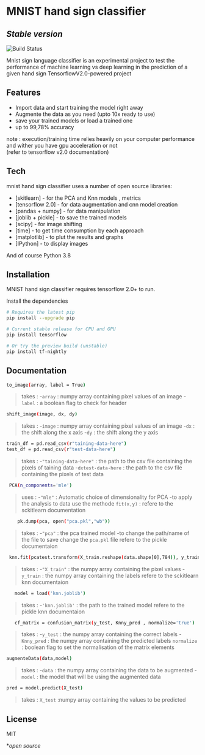 # MNIST hand sign classifier
## _Stable version_

![Build Status](https://travis-ci.org/joemccann/dillinger.svg?branch=master) 

Mnist sign language classifier is an experimental project to test the performance of machine learning vs deep learning in the prediction of a given hand sign 
TensorflowV2.0-powered project



## Features

- Import data and start training the model right away
- Augmente the data as you need (upto 10x ready to use)
- save your trained models or load a trained one 
- up to 99,78% accuracy

note : execution/training time relies heavily on your computer performance and wither you have gpu acceleration or not   
(refer to tensorflow v2.0 documentation)

## Tech

mnist hand sign classifier uses a number of open source libraries:

- [skitlearn] - for the PCA and Knn models , metrics 
- [tensorflow 2.0] - for data augmentation and cnn model creation
- [pandas + numpy] - for data manipulation
- [joblib + pickle] - to save the trained models
- [scipy] - for image shifting
- [time] - to get time consumption by each approach
- [matplotlib] - to plut the results and graphs
- [IPython] - to display images

And of course Python 3.8

## Installation

MNIST hand sign classifier requires tensorflow 2.0+ to run.

Install the dependencies 

```sh
# Requires the latest pip
pip install --upgrade pip

# Current stable release for CPU and GPU
pip install tensorflow

# Or try the preview build (unstable)
pip install tf-nightly
```

## Documentation 
```sh
to_image(array, label = True)
```
> takes : -`array` : numpy array containing pixel values of an image 
     -`label` : a boolean flag to check for header
     
```sh
shift_image(image, dx, dy)
```
> takes : -`image` : numpy array containing pixel values of an image 
     -`dx` : the shift along the x axis
     -`dy` : the shift along the y axis

```sh
train_df = pd.read_csv(r"taining-data-here")
test_df = pd.read_csv(r"test-data-here")
```
> takes : -`"taining-data-here"` : the path to the csv file containing the pixels of taining data
     -`dxtest-data-here` :  the path to the csv file containing the pixels of test data
```sh
 PCA(n_components='mle') 
```
> uses : -`"mle"` : Automatic choice of dimensionality for PCA
     -to apply the analysis to data use the methode `fit(x,y)` :  refere to the sckitlearn documentation 

    
```sh
    pk.dump(pca, open("pca.pkl","wb"))
```
> takes : -`"pca"` : the pca trained model 
     -to change the path/name of the file to save change the `pca.pkl` file 
     refere to the pickle documentaion

     
   ```sh
    knn.fit(pcatest.transform(X_train.reshape(data.shape[0],784)), y_train)
```
> takes : -`"X_train"` : the numpy array containing the pixel values 
-`y_train` : the numpy array containing the labels 
     refere to the sckitlearn knn documentaion
   ```sh
      model = load('knn.joblib') 
```
> takes : -`'knn.joblib'` : the path to the trained model 
     refere to the pickle knn documentaion

 ```sh
    cf_matrix = confusion_matrix(y_test, Knny_pred , normalize='true')
```
> takes : -`y_test` : the numpy array containing the correct labels
-`Knny_pred` : the numpy array containing the predicted labels
 `normalize` : boolean flag to set the normalisation of the matrix elements
 ```sh
 augmenteData(data,model)
```
> takes : -`data` : the numpy array containing the data to be augmented
-`model` : the model that will be using the augmented data 
 ```sh
pred = model.predict(X_test)
```
> takes : `X_test` :numpy array containing the values to be predicted  

## License

MIT

**open source*

[//]: # (These are reference links used in the body of this note and get stripped out when the markdown processor does its job. There is no need to format nicely because it shouldn't be seen. Thanks SO - http://stackoverflow.com/questions/4823468/store-comments-in-markdown-syntax)

   [dill]: <https://github.com/joemccann/dillinger>
   [git-repo-url]: <https://github.com/joemccann/dillinger.git>
   [john gruber]: <http://daringfireball.net>
   [df1]: <http://daringfireball.net/projects/markdown/>
   [markdown-it]: <https://github.com/markdown-it/markdown-it>
   [Ace Editor]: <http://ace.ajax.org>
   [node.js]: <http://nodejs.org>
   [Twitter Bootstrap]: <http://twitter.github.com/bootstrap/>
   [jQuery]: <http://jquery.com>
   [@tjholowaychuk]: <http://twitter.com/tjholowaychuk>
   [express]: <http://expressjs.com>
   [AngularJS]: <http://angularjs.org>
   [Gulp]: <http://gulpjs.com>

   [PlDb]: <https://github.com/joemccann/dillinger/tree/master/plugins/dropbox/README.md>
   [PlGh]: <https://github.com/joemccann/dillinger/tree/master/plugins/github/README.md>
   [PlGd]: <https://github.com/joemccann/dillinger/tree/master/plugins/googledrive/README.md>
   [PlOd]: <https://github.com/joemccann/dillinger/tree/master/plugins/onedrive/README.md>
   [PlMe]: <https://github.com/joemccann/dillinger/tree/master/plugins/medium/README.md>
   [PlGa]: <https://github.com/RahulHP/dillinger/blob/master/plugins/googleanalytics/README.md>
